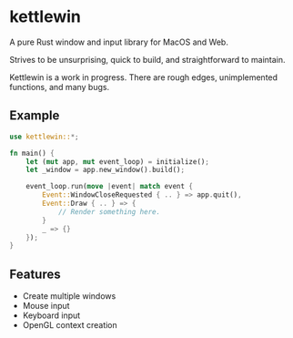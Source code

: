 # kettlewin
A pure Rust window and input library for MacOS and Web.

Strives to be unsurprising, quick to build, and straightforward to maintain.

Kettlewin is a work in progress. There are rough edges, unimplemented functions, and many bugs.

## Example
```rust
use kettlewin::*;

fn main() {
    let (mut app, mut event_loop) = initialize();
    let _window = app.new_window().build();

    event_loop.run(move |event| match event {
        Event::WindowCloseRequested { .. } => app.quit(),
        Event::Draw { .. } => {
            // Render something here.
        }
        _ => {}
    });
}
```

## Features
* Create multiple windows
* Mouse input
* Keyboard input
* OpenGL context creation

